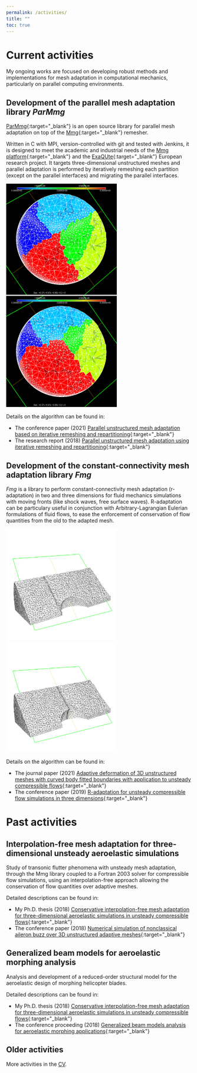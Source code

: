 ```yaml
---
permalink: /activities/
title: ""
toc: true
---
```


# Current activities
My ongoing works are focused on developing robust methods and implementations for mesh adaptation in computational mechanics, particularly on parallel computing environments.

## Development of the parallel mesh adaptation library _ParMmg_
[ParMmg](https://github.com/MmgTools/ParMmg){:target="_blank"} is an open source library for parallel mesh adaptation on top of the [Mmg](https://github.com/MmgTools/Mmg){:target="_blank"} remesher.

Written in C with MPI, version-controlled with git and tested with Jenkins, it is designed to meet the academic and industrial needs of the [Mmg platform](https://www.mmgtools.org){:target="_blank"} and the [ExaQUte](http://exaqute.eu){:target="_blank"} European research project.
It targets three-dimensional unstructured meshes and parallel adaptation is performed by iteratively remeshing each partition (except on the parallel interfaces) and migrating the parallel interfaces.

<img src="/assets/images/n1g8_my_mark_pre-P00-00_cut.png" width="300">
<img src="/assets/images/n1g8_my_mark_post-P00-00_cut.png" width="300">

Details on the algorithm can be found in:
- The conference paper (2021) [Parallel unstructured mesh adaptation based on iterative remeshing and repartitioning](https://hal.inria.fr/hal-03208569/document){:target="_blank"}
- The research report (2018) [Parallel unstructured mesh adaptation using iterative remeshing and repartitioning](https://hal.inria.fr/hal-02386837/document){:target="_blank"}

## Development of the constant-connectivity mesh adaptation library _Fmg_
_Fmg_ is a library to perform constant-connectivity mesh adaptation (r-adaptation) in two and three dimensions for fluid mechanics simulations with moving fronts (like shock waves, free surface waves). R-adaptation can be particulary useful in conjunction with Arbitrary-Lagrangian Eulerian formulations of fluid flows, to ease the enforcement of conservation of flow quantities from the old to the adapted mesh.

<img src="/assets/images/sortie4_cut_res500.png" width="300">
<img src="/assets/images/sortie14_cut_res500.png" width="300">

Details on the algorithm can be found in:
- The journal paper (2021) [Adaptive deformation of 3D unstructured meshes with curved body fitted boundaries with application to unsteady compressible flows](https://hal.inria.fr/hal-03194100/document){:target="_blank"}
- The conference paper (2019) [R-adaptation for unsteady compressible flow simulations in three dimensions](https://hal.inria.fr/hal-02284746/document){:target="_blank"}

# Past activities

## Interpolation-free mesh adaptation for three-dimensional unsteady aeroelastic simulations
Study of transonic flutter phenomena with unsteady mesh adaptation, through the Mmg library coupled to a Fortran 2003 solver for compressible flow simulations, using an interpolation-free approach allowing the conservation of flow quantities over adaptive meshes.

Detailed descriptions can be found in:
- My Ph.D. thesis (2018) [Conservative interpolation-free mesh adaptation for three-dimensional aeroelastic simulations in unsteady compressible flows](https://www.politesi.polimi.it/handle/10589/142548){:target="_blank"}
- The conference paper (2018) [Numerical simulation of nonclassical aileron buzz over 3D unstructured adaptive meshes](https://re.public.polimi.it/retrieve/handle/11311/1057445/295441/CIRRL01-18.pdf){:target="_blank"}

## Generalized beam models for aeroelastic morphing analysis
Analysis and development of a reduced-order structural model for the aeroelastic design of morphing helicopter blades.

Detailed descriptions can be found in:
- My Ph.D. thesis (2018) [Conservative interpolation-free mesh adaptation for three-dimensional aeroelastic simulations in unsteady compressible flows](https://www.politesi.polimi.it/handle/10589/142548){:target="_blank"}
- The conference proceeding (2018) [Generalized beam models analysis for aeroelastic morphing applications](https://re.public.polimi.it/retrieve/handle/11311/1057446/295443/CIRRL02-18.pdf){:target="_blank"}

## Older activities
More activities in the [CV](/cv).
